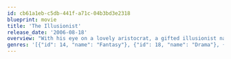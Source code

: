 ```yaml
---
id: cb61a1eb-c5db-441f-a71c-04b3bd3e2318
blueprint: movie
title: 'The Illusionist'
release_date: '2006-08-18'
overview: "With his eye on a lovely aristocrat, a gifted illusionist named Eisenheim uses his powers to win her away from her betrothed, a crowned prince. But Eisenheim's scheme creates tumult within the monarchy and ignites the suspicion of a dogged inspector."
genres: '[{"id": 14, "name": "Fantasy"}, {"id": 18, "name": "Drama"}, {"id": 53, "name": "Thriller"}, {"id": 10749, "name": "Romance"}]'
---
```

